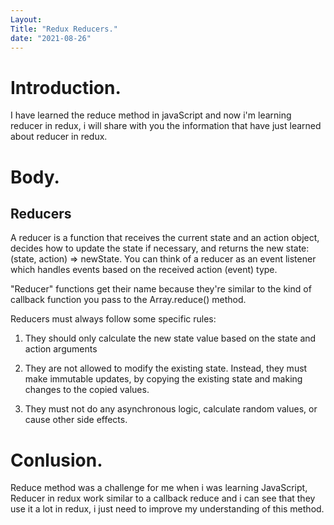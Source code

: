 ```yaml
---
Layout: 
Title: "Redux Reducers."
date: "2021-08-26"
---
```


# Introduction.

I have learned the reduce method in javaScript and now i'm learning reducer in redux, i will share with you the information that have just learned about reducer in redux.

# Body.

## Reducers

A reducer is a function that receives the current state and an action object, decides how to update the state if necessary, and returns the new state: (state, action) => newState. You can think of a reducer as an event listener which handles events based on the received action (event) type.

"Reducer" functions get their name because they're similar to the kind of callback function you pass to the Array.reduce() method.

Reducers must always follow some specific rules:

1. They should only calculate the new state value based on the state and action arguments

2. They are not allowed to modify the existing state. Instead, they must make immutable updates, by copying the existing state and making changes to the copied values.

3. They must not do any asynchronous logic, calculate random values, or cause other side effects.

# Conlusion.

Reduce method was a challenge for me when i was learning JavaScript, Reducer in redux work similar to a callback reduce and i can see that they use it a lot in redux, i just need to improve my understanding of this method.

